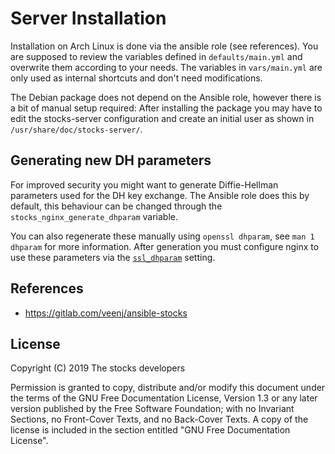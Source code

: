 # Server Installation

Installation on Arch Linux is done via the ansible role (see references). You
are supposed to review the variables defined in `defaults/main.yml` and
overwrite them according to your needs. The variables in `vars/main.yml` are
only used as internal shortcuts and don't need modifications.

The Debian package does not depend on the Ansible role, however there is a bit
of manual setup required: After installing the package you may have to edit the
stocks-server configuration and create an initial user as shown in
`/usr/share/doc/stocks-server/`.

## Generating new DH parameters

For improved security you might want to generate Diffie-Hellman parameters used
for the DH key exchange. The Ansible role does this by default, this behaviour
can be changed through the `stocks_nginx_generate_dhparam` variable.

You can also regenerate these manually using `openssl dhparam`, see `man 1
dhparam` for more information. After generation you must configure nginx to use
these parameters via the
[`ssl_dhparam`](https://nginx.org/en/docs/http/ngx_http_ssl_module.html#ssl_dhparam)
setting.

## References

* https://gitlab.com/veenj/ansible-stocks

## License

Copyright (C)  2019  The stocks developers

Permission is granted to copy, distribute and/or modify this document
under the terms of the GNU Free Documentation License, Version 1.3
or any later version published by the Free Software Foundation;
with no Invariant Sections, no Front-Cover Texts, and no Back-Cover Texts.
A copy of the license is included in the section entitled "GNU
Free Documentation License".
